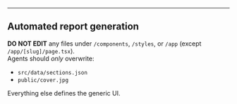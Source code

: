 
---

## Automated report generation

 **DO NOT EDIT** any files under `/components`, `/styles`, or `/app` (except
`/app/[slug]/page.tsx`).  
Agents should *only* overwrite:

* `src/data/sections.json`
* `public/cover.jpg`

Everything else defines the generic UI.
